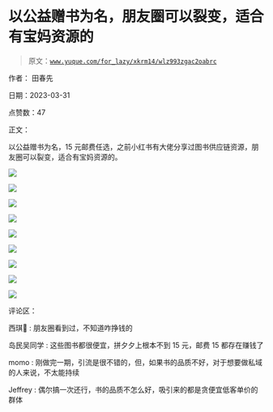 # 以公益赠书为名，朋友圈可以裂变，适合有宝妈资源的

> 原文：[`www.yuque.com/for_lazy/xkrm14/wlz993zgac2oabrc`](https://www.yuque.com/for_lazy/xkrm14/wlz993zgac2oabrc)

作者： 田春先

日期：2023-03-31

点赞数：47

正文：

以公益赠书为名，15 元邮费任选，之前小红书有大佬分享过图书供应链资源，朋友圈可以裂变，适合有宝妈资源的。

![](img/5b70f1de8d16ead05d76de45bbb91471.png)  

![](img/ffe38810737e013137a48c7f55938fa9.png)  

![](img/3fe0ebf82e6da44c6dec29c7f766bd2b.png)  

![](img/c81293d75491e1578491c84129d38805.png)  

![](img/b74fd609ced50fecfe127c3cab4fe7dc.png)  

![](img/4bcb0bf100a1201b0142ff2c34ab3296.png)  

![](img/2ea9dbfbbc7064179c42347c72f9c07a.png)  

![](img/b8258830cfeb07d470b414cbb49340a7.png)  

![](img/dd50ca71a80c373b8b4ad9dde6223697.png)  

评论区：

西琪💫 : 朋友圈看到过，不知道咋挣钱的

岛民吴同学 : 这些图书都很便宜，拼夕夕上根本不到 15 元，邮费 15 都存在赚钱了

momo : 刚做完一期，引流是很不错的，但，如果书的品质不好，对于想要做私域的人来说，不太能持续

Jeffrey : 偶尔搞一次还行，书的品质不怎么好，吸引来的都是贪便宜低客单价的群体


